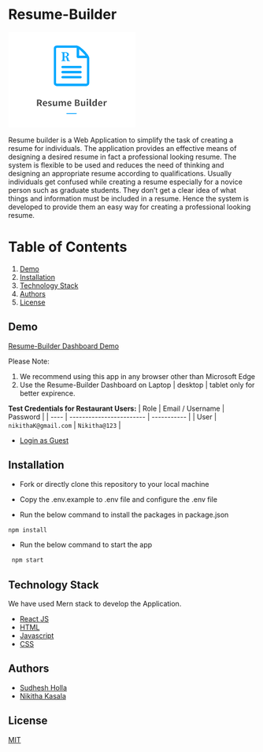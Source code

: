 # Resume-Builder

![Resume-Builder Logo](https://raw.githubusercontent.com/pesto-students/resume-builder-frontend-team2-hitesh/master/client/src/components/Navbar/logo.png)

Resume builder is a Web Application to simplify the task of creating a resume for individuals. The application provides an effective means of designing a desired resume in fact a professional looking resume. The system is flexible to be used and reduces the need of thinking and designing an appropriate resume according to qualifications. Usually individuals get confused while creating a resume especially for a novice person such as graduate students. They don’t get a clear idea of what things and information must be included in a resume. Hence the system is developed to provide them an easy way for creating a professional looking resume.

# Table of Contents

1. [Demo](#demo)
2. [Installation](#installation)
3. [Technology Stack](#technology-stack)
4. [Authors](#authors)
5. [License](#license)

## Demo

[Resume-Builder Dashboard Demo](https://resume-builder-projects.herokuapp.com/)

Please Note:
1. We recommend using this app in any browser other than Microsoft Edge
2. Use the Resume-Builder Dashboard on Laptop | desktop | tablet only for better expirence.

**Test Credentials for Restaurant Users:**
| Role | Email / Username         | Password |
| ---- | ------------------------ | ----------- |
| User | ```nikithaK@gmail.com``` | ```Nikitha@123``` |

- [Login as Guest](https://resume-builder-projects.herokuapp.com/sign-in)

## Installation

- Fork or directly clone this repository to your local machine

- Copy the .env.example to .env file and configure the .env file

- Run the below command to install the packages in package.json

```bash
npm install
```

- Run the below command to start the app

```bash
 npm start
```

## Technology Stack

We have used Mern stack to develop the Application.

- [React JS](https://reactjs.org/)
- [HTML](https://developer.mozilla.org/en-US/docs/Web/HTML)
- [Javascript](https://developer.mozilla.org/en-US/docs/Web/JavaScript)
- [CSS](https://developer.mozilla.org/en-US/docs/Web/CSS)



## Authors

- [Sudhesh Holla](https://github.com/sudhesh15)
- [Nikitha Kasala](https://github.com/nikithakasala/)


## License

[MIT](https://opensource.org/licenses/MIT)
